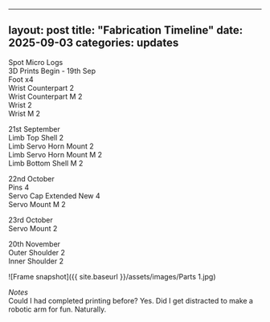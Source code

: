
---
layout: post
title: "Fabrication Timeline"
date: 2025-09-03
categories: updates
---

Spot Micro Logs  
3D Prints Begin - 19th Sep  
Foot x4  
Wrist Counterpart 2  
Wrist Counterpart M 2  
Wrist 2  
Wrist M 2  

21st September  
Limb Top Shell 2  
Limb Servo Horn Mount 2  
Limb Servo Horn Mount M 2  
Limb Bottom Shell M 2  

22nd October  
Pins 4  
Servo Cap Extended New 4  
Servo Mount M 2  

23rd October   
Servo Mount 2  

20th November  
Outer Shoulder 2  
Inner Shoulder 2  

![Frame snapshot]({{ site.baseurl }}/assets/images/Parts 1.jpg)  

*Notes*  
Could I had completed printing before? Yes. Did I get distracted to make a robotic arm for fun. Naturally.
